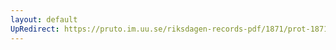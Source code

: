 ```yaml
---
layout: default
UpRedirect: https://pruto.im.uu.se/riksdagen-records-pdf/1871/prot-1871--fk--315/prot-1871--fk--315_040.pdf
---
```

